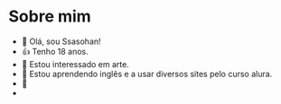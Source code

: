 # Sobre mim
- 👋 Olá, sou Ssasohan!
- 👍 Tenho 18 anos.
- 👀 Estou interessado em arte.
- 🌱 Estou aprendendo inglês e a usar diversos sites pelo curso alura.
- 💞️ 
- 
